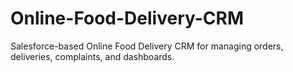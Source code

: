 # Online-Food-Delivery-CRM
Salesforce-based Online Food Delivery CRM for managing orders, deliveries, complaints, and dashboards.

